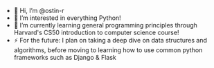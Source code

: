 - 👋 Hi, I’m @ostin-r
- 👀 I’m interested in everything Python!
- 🌱 I’m currently learning general programming principles through Harvard's CS50 introduction to computer science course!
- ⚡ For the future: I plan on taking a deep dive on data structures and algorithms, before moving to learning how to use common python frameworks such as Django & Flask

<!---
ostin-r/ostin-r is a ✨ special ✨ repository because its `README.md` (this file) appears on your GitHub profile.
You can click the Preview link to take a look at your changes.
--->

